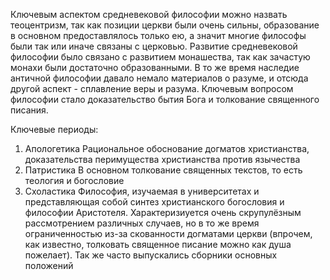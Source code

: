 Ключевым аспектом средневековой философии можно назвать теоцентризм, так как позиции церкви были очень сильны, образование в основном предоставлялось только ею, а значит многие философы были так или иначе связаны с церковью. Развитие средневековой философии было связано с развитием монашества, так как зачастую монахи были достаточно образованными. В то же время наследие античной философии давало немало материалов о разуме, и отсюда другой аспект - сплавление веры и разума. Ключевым вопросом философии стало доказательство бытия Бога и толкование священного писания.  

Ключевые периоды:
1. Апологетика
	   Рациональное обоснование догматов христианства, доказательства перимущества христианства против язычества
2. Патристика 
	   В основном толкование священных текстов, то есть теология и богословие
3. Схоластика
	  Философия, изучаемая в университетах и представляющая собой синтез христианского богословия и философии Аристотеля. Характеризиуется очень скрупулёзным рассмотрением различных случаев, но в то же время ограниченностью из-за скованности догматами церкви (впрочем, как известно, толковать священное писание можно как душа пожелает). Так же часто выпускались сборники основных положений